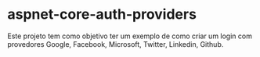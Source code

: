 # aspnet-core-auth-providers
Este projeto tem como objetivo ter um exemplo de como criar um login com provedores Google, Facebook, Microsoft, Twitter, Linkedin, Github.
